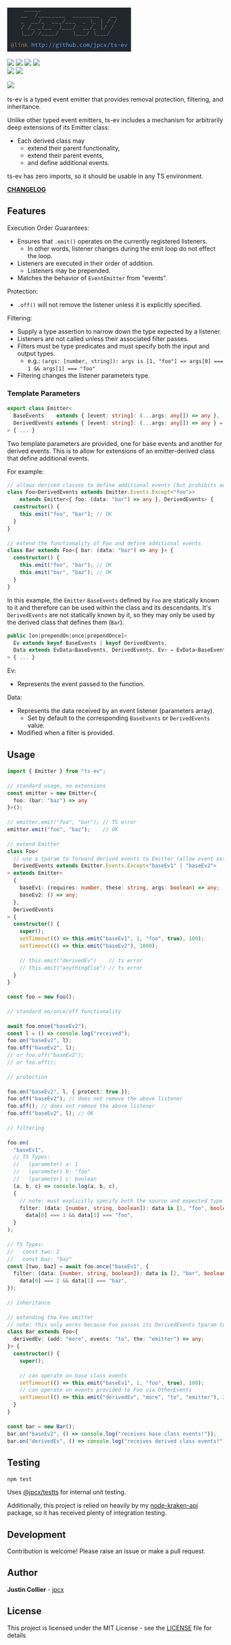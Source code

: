 [![](https://github.com/jpcx/ts-ev/blob/0.4.0/assets/logo.png)](#)

![](https://img.shields.io/github/issues/jpcx/ts-ev)
![](https://img.shields.io/github/forks/jpcx/ts-ev)
![](https://img.shields.io/github/stars/jpcx/ts-ev)
![](https://img.shields.io/npm/dm/ts-ev)  
![](https://img.shields.io/librariesio/dependents/npm/ts-ev)
![](https://img.shields.io/github/license/jpcx/ts-ev)

[![](https://nodei.co/npm/ts-ev.png?mini=true)](https://www.npmjs.com/package/ts-ev)

ts-ev is a typed event emitter that provides removal protection, filtering, and inheritance.

Unlike other typed event emitters, ts-ev includes a mechanism for arbitrarily deep extensions of its Emitter class:
- Each derived class may
  - extend their parent functionality,
  - extend their parent events,
  - and define additional events.

ts-ev has zero imports, so it should be usable in any TS environment.

**[CHANGELOG](https://github.com/jpcx/ts-ev/blob/0.4.0/CHANGELOG.md)**

## Features

Execution Order Guarantees:
- Ensures that `.emit()` operates on the currently registered listeners.
  - In other words, listener changes during the emit loop do not effect the loop.
- Listeners are executed in their order of addition.
  - Listeners may be prepended.
- Matches the behavior of `EventEmitter` from "events".

Protection:
  - `.off()` will not remove the listener unless it is explicitly specified.

Filtering:
  - Supply a type assertion to narrow down the type expected by a listener.
  - Listeners are not called unless their associated filter passes.
  - Filters must be type predicates and must specify both the input and output types.
    - e.g.: `(args: [number, string]): args is [1, "foo"] => args[0] === 1 && args[1] === "foo"`
  - Filtering changes the listener parameters type.

### Template Parameters

```ts
export class Emitter<
  BaseEvents    extends { [event: string]: (...args: any[]) => any },
  DerivedEvents extends { [event: string]: (...args: any[]) => any } = {},
> { ... }
```

Two template parameters are provided, one for base events and another for derived events. This is to allow for extensions of an emitter-derived class that define additional events.

For example:

```ts
// allows derived classes to define additional events (but prohibits additional "foo" events)
class Foo<DerivedEvents extends Emitter.Events.Except<"foo">>
    extends Emitter<{ foo: (data: "bar") => any }, DerivedEvents> {
  constructor() {
    this.emit("foo", "bar"); // OK
  }
}

// extend the functionality of Foo and define additional events
class Bar extends Foo<{ bar: (data: "baz") => any }> {
  constructor() {
    this.emit("foo", "bar"); // OK
    this.emit("bar", "baz"); // OK
  }
}
```

In this example, the `Emitter` `BaseEvents` defined by `Foo` are statically known to it and therefore can be used within the class and its descendants. It's `DerivedEvents` are not statically known by it, so they may only be used by the derived class that defines them (`Bar`).

```ts
public [on|prependOn|once|prependOnce]<
  Ev extends keyof BaseEvents | keyof DerivedEvents,
  Data extends EvData<BaseEvents, DerivedEvents, Ev> = EvData<BaseEvents, DerivedEvents, Ev>
> { ... }
```

Ev:
- Represents the event passed to the function.

Data:
- Represents the data received by an event listener (parameters array).
  - Set by default to the corresponding `BaseEvents` or `DerivedEvents` value.
- Modified when a filter is provided.

## Usage

```ts
import { Emitter } from "ts-ev";

// standard usage, no extensions
const emitter = new Emitter<{
  foo: (bar: "baz") => any
}>();

// emitter.emit("foo", "bar"); // TS error
emitter.emit("foo", "baz");    // OK

// extend Emitter
class Foo<
  // use a tparam to forward derived events to Emitter (allow event extensions)
  DerivedEvents extends Emitter.Events.Except<"baseEv1" | "baseEv2">
> extends Emitter<
  {
    baseEv1: (requires: number, these: string, args: boolean) => any;
    baseEv2: () => any;
  },
  DerivedEvents
> {
  constructor() {
    super();
    setTimeout(() => this.emit("baseEv1", 1, "foo", true), 100);
    setTimeout(() => this.emit("baseEv2"), 1000);

    // this.emit("derivedEv")    // ts error
    // this.emit("anythingElse") // ts error
  }
}

const foo = new Foo();

// standard on/once/off functionality

await foo.once("baseEv2");
const l = () => console.log("received");
foo.on("baseEv2", l);
foo.off("baseEv2", l);
// or foo.off("baseEv2");
// or foo.off();

// protection

foo.on("baseEv2", l, { protect: true });
foo.off("baseEv2"); // does not remove the above listener
foo.off(); // does not remove the above listener
foo.off("baseEv2", l); // OK

// filtering

foo.on(
  "baseEv1",
  // TS Types:
  //   (parameter) a: 1
  //   (parameter) b: "foo"
  //   (parameter) c: boolean
  (a, b, c) => console.log(a, b, c),
  {
    // note: must explicitly specify both the source and expected type
    filter: (data: [number, string, boolean]): data is [1, "foo", boolean] =>
      data[0] === 1 && data[1] === "foo",
  }
);

// TS Types:
//   const two: 2
//   const baz: "baz"
const [two, baz] = await foo.once("baseEv1", {
  filter: (data: [number, string, boolean]): data is [2, "bar", boolean] =>
    data[0] === 2 && data[1] === "baz",
});

// inheritance

// extending the Foo emitter
// note: this only works because Foo passes its DerivedEvents tparam to Emitter
class Bar extends Foo<{
  derivedEv: (add: "more", events: "to", the: "emitter") => any;
}> {
  constructor() {
    super();

    // can operate on base class events
    setTimeout(() => this.emit("baseEv1", 1, "foo", true), 100);
    // can operate on events provided to Foo via OtherEvents
    setTimeout(() => this.emit("derivedEv", "more", "to", "emitter"), 200);
  }
}

const bar = new Bar();
bar.on("baseEv2", () => console.log("receives base class events!"));
bar.on("derivedEv", () => console.log("receives derived class events!"));
```

## Testing

```
npm test
```

Uses [@jpcx/testts](https://github.com/jpcx/testts) for internal unit testing.

Additionally, this project is relied on heavily by my [node-kraken-api](https://github.com/jpcx/node-kraken-api) package, so it has received plenty of integration testing.

## Development

Contribution is welcome! Please raise an issue or make a pull request.

## Author

**Justin Collier** - [jpcx](https://github.com/jpcx)

## License

This project is licensed under the MIT License - see the [LICENSE](https://github.com/jpcx/ts-ev/blob/0.4.0/LICENSE) file for details
